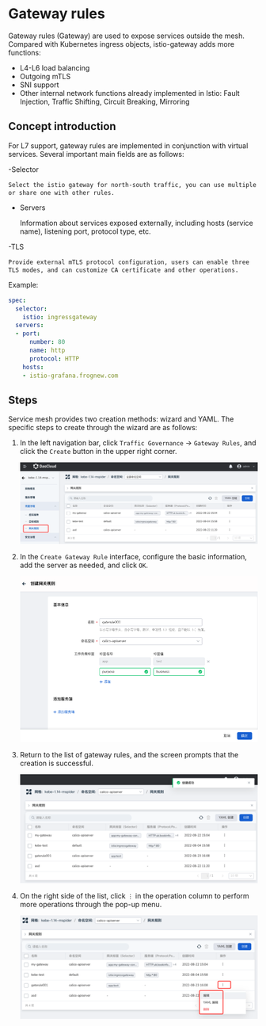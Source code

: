 # Gateway rules

Gateway rules (Gateway) are used to expose services outside the mesh. Compared with Kubernetes ingress objects, istio-gateway adds more functions:

- L4-L6 load balancing
- Outgoing mTLS
- SNI support
- Other internal network functions already implemented in Istio: Fault Injection, Traffic Shifting, Circuit Breaking, Mirroring

## Concept introduction

For L7 support, gateway rules are implemented in conjunction with virtual services. Several important main fields are as follows:

-Selector

    Select the istio gateway for north-south traffic, you can use multiple or share one with other rules.

- Servers

    Information about services exposed externally, including hosts (service name), listening port, protocol type, etc.

-TLS

    Provide external mTLS protocol configuration, users can enable three TLS modes, and can customize CA certificate and other operations.

Example:

```yaml
spec:
  selector:
    istio: ingressgateway
  servers:
  - port:
      number: 80
      name: http
      protocol: HTTP
    hosts:
    - istio-grafana.frognew.com
```

## Steps

Service mesh provides two creation methods: wizard and YAML. The specific steps to create through the wizard are as follows:

1. In the left navigation bar, click `Traffic Governance` -> `Gateway Rules`, and click the `Create` button in the upper right corner.

    ![create](../../images/gaterule01.png)

2. In the `Create Gateway Rule` interface, configure the basic information, add the server as needed, and click `OK`.

    ![Create Gateway Rule](../../images/gaterule02.png)

3. Return to the list of gateway rules, and the screen prompts that the creation is successful.

    ![Created successfully](../../images/gaterule03.png)

4. On the right side of the list, click `⋮` in the operation column to perform more operations through the pop-up menu.

    ![More actions](../../images/gaterule04.png)